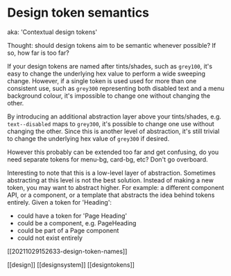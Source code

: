 # Design token semantics

aka: 'Contextual design tokens'

Thought: should design tokens aim to be semantic whenever possible? If so, how far is too far?

If your design tokens are named after tints/shades, such as `grey100`, it's easy to change the underlying hex value to perform a wide sweeping change. However, if a single token is used used for more than one consistent use, such as `grey300` representing both disabled text and a menu background colour, it's impossible to change one without changing the other.

By introducing an additional abstraction layer above your tints/shades, e.g. `text--disabled` maps to `grey300`, it's possible to change one use without changing the other. Since this is another level of abstraction, it's still trivial to change the underlying hex value of `grey300` if desired.

However this probably can be extended too far and get confusing, do you need separate tokens for menu-bg, card-bg, etc? Don't go overboard.

Interesting to note that this is a low-level layer of abstraction. Sometimes abstracting at this level is not the best solution. Instead of making a new token, you may want to abstract higher. For example: a different component API, or a component, or a template that abstracts the idea behind tokens entirely. Given a token for 'Heading':
- could have a token for 'Page Heading'
- could be a component, e.g. PageHeading
- could be part of a Page component
- could not exist entirely

[[20211029152633-design-token-names]]

[[design]]
[[designsystem]]
[[designtokens]]